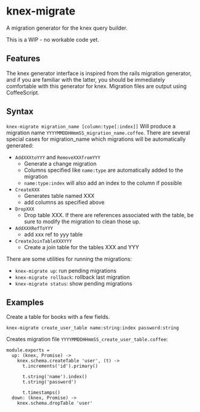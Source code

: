 knex-migrate
============

A migration generator for the knex query builder. 

This is a WIP - no workable code yet.

## Features

The knex generator interface is inspired from the rails migration generator, and if you are familiar with the latter, you should be immediately comfortable with this generator for knex. Migration files are output using CoffeeScript.

## Syntax

`knex-migrate migration_name [column:type[:index]]` Will produce a migration name `YYYYMMDDHHmmSS_migration_name.coffee`. There are several special cases for migration_name which migrations will be automatically generated:
- `AddXXXtoYYY` and `RemoveXXXfromYYY`
    - Generate a change migration
    - Columns specified like `name:type` are automatically added to the migration
    - `name:type:index` will also add an index to the column if possible
- `CreateXXX`
    - Generates table named XXX
    - add columns as specified above
- `DropXXX`
    - Drop table XXX. If there are references associated with the table, be sure to modify the migration to clean those up.
- `AddXXXRefToYYY`
    - add xxx ref to yyy table
- `CreateJoinTableXXXYYY`
    - Create a join table for the tables XXX and YYY

There are some utilities for running the migrations:
- `knex-migrate up`: run pending migrations
- `knex-migrate rollback`: rollback last migration
- `knex-migrate status`: show pending migrations

## Examples

Create a table for books with a few fields.

```shell
knex-migrate create_user_table name:string:index password:string
```

Creates migration file `YYYYMMDDHHmmSS_create_user_table.coffee`:

```coffee-script
module.exports = 
  up: (knex, Promise) ->
    knex.schema.createTable 'user', (t) ->
      t.increments('id').primary()

      t.string('name').index()
      t.string('password')

      t.timestamps()
  down: (knex, Promise) ->
    knex.schema.dropTable 'user'
```

